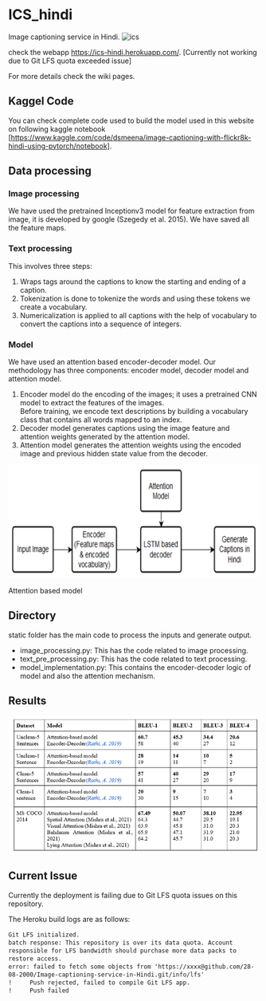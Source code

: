 # ICS_hindi

Image captioning service in Hindi.
![ics](https://github.com/user-attachments/assets/940529c1-a3b1-421a-8b56-bdeba1275719)

check the webapp https://ics-hindi.herokuapp.com/. [Currently not working due to Git LFS quota exceeded issue]

For more details check the wiki pages.

## Kaggel Code 

You can check complete code used to build the model used in this website on following kaggle notebook [https://www.kaggle.com/code/dsmeena/image-captioning-with-flickr8k-hindi-using-pytorch/notebook].

## Data processing

### Image processing
We have used the pretrained Inceptionv3 model for feature extraction from image, it is developed by google (Szegedy et al. 2015). We have saved all the feature maps.

### Text processing

This involves three steps:

1. Wraps tags around the captions to know the starting and ending of a caption.
2. Tokenization is done to tokenize the words and using these tokens we create a vocabulary.
3. Numericalization is applied to all captions with the help of vocabulary to convert the captions into a sequence of integers.

### Model

We have used an attention based encoder-decoder model. Our methodology has three components: encoder model, decoder model and attention model. 
1. Encoder model do the encoding of the images; it uses a pretrained CNN model to extract the features of the images.   
Before training, we encode text descriptions by building a vocabulary class that contains all words mapped to an index.
2. Decoder model generates captions using the image feature and attention weights generated by the attention model.
3. Attention model generates the attention weights using the encoded image and previous hidden state value from the decoder.

![Our attention-based model](staticfiles/Image%20captioning%20encoder-decoder.png) 

Attention based model

## Directory 

static folder has the main code to process the inputs and generate output.

- image_processing.py: This has the code related to image processing.
- text_pre_processing.py: This has the code related to text processing.
- model_implementation.py: This contains the encoder-decoder logic of model and also the attention mechanism.

## Results

![Results](staticfiles/Results.png)

## Current Issue

Currently the deployment is failing due to Git LFS quota issues on this repository.

The Heroku build logs are as follows: 
    
    Git LFS initialized.
    batch response: This repository is over its data quota. Account responsible for LFS bandwidth should purchase more data packs to restore access.
    error: failed to fetch some objects from 'https://xxxx@github.com/28-08-2000/Image-captioning-service-in-Hindi.git/info/lfs'
    !     Push rejected, failed to compile Git LFS app.
    !     Push failed

